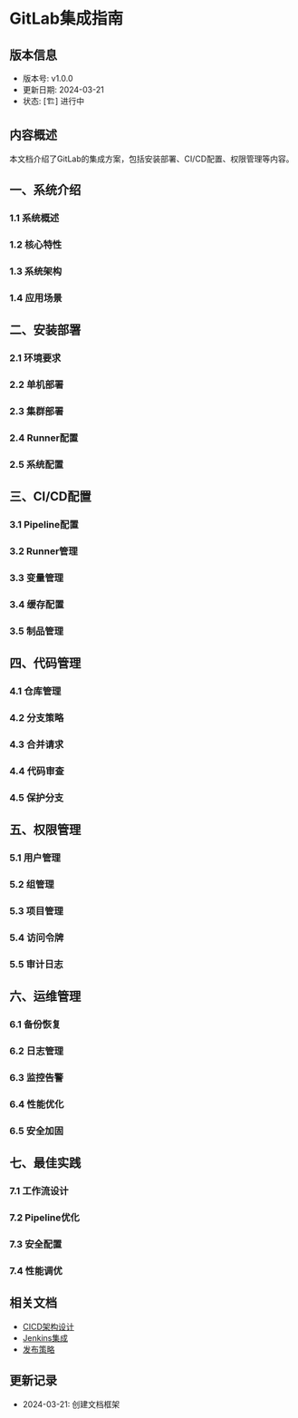 # GitLab集成指南

## 版本信息
- 版本号: v1.0.0
- 更新日期: 2024-03-21
- 状态: [🏗️] 进行中

## 内容概述
本文档介绍了GitLab的集成方案，包括安装部署、CI/CD配置、权限管理等内容。

## 一、系统介绍
### 1.1 系统概述
### 1.2 核心特性
### 1.3 系统架构
### 1.4 应用场景

## 二、安装部署
### 2.1 环境要求
### 2.2 单机部署
### 2.3 集群部署
### 2.4 Runner配置
### 2.5 系统配置

## 三、CI/CD配置
### 3.1 Pipeline配置
### 3.2 Runner管理
### 3.3 变量管理
### 3.4 缓存配置
### 3.5 制品管理

## 四、代码管理
### 4.1 仓库管理
### 4.2 分支策略
### 4.3 合并请求
### 4.4 代码审查
### 4.5 保护分支

## 五、权限管理
### 5.1 用户管理
### 5.2 组管理
### 5.3 项目管理
### 5.4 访问令牌
### 5.5 审计日志

## 六、运维管理
### 6.1 备份恢复
### 6.2 日志管理
### 6.3 监控告警
### 6.4 性能优化
### 6.5 安全加固

## 七、最佳实践
### 7.1 工作流设计
### 7.2 Pipeline优化
### 7.3 安全配置
### 7.4 性能调优

## 相关文档
- [CICD架构设计](01_CICD架构设计.md)
- [Jenkins集成](02_Jenkins集成.md)
- [发布策略](04_发布策略.md)

## 更新记录
- 2024-03-21: 创建文档框架 